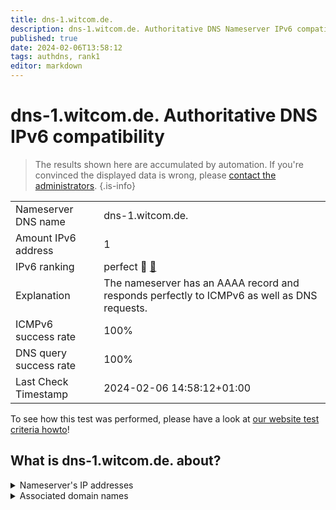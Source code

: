 ```yaml
---
title: dns-1.witcom.de.
description: dns-1.witcom.de. Authoritative DNS Nameserver IPv6 compatibility
published: true
date: 2024-02-06T13:58:12
tags: authdns, rank1
editor: markdown
---
```


# dns-1.witcom.de. Authoritative DNS IPv6 compatibility

> The results shown here are accumulated by automation. If you're convinced the displayed data is wrong, please [contact the administrators](/howto/chat). 
{.is-info}




|   |   |
| - | - |
| Nameserver DNS name | dns-1.witcom.de.
| Amount IPv6 address | 1
| IPv6 ranking | perfect :1st_place_medal: [🔗](/howto/ranking) |
| Explanation | The nameserver has an AAAA record and responds perfectly to ICMPv6 as well as DNS requests. |
| ICMPv6 success rate | 100%|
| DNS query success rate | 100% |
| Last Check Timestamp | 2024-02-06 14:58:12+01:00 |

To see how this test was performed, please have a look at [our website test criteria howto](/howto/testcriteria/authdns)!


## What is dns-1.witcom.de. about?




<details>
<summary>Nameserver's IP addresses</summary>

2a00:1f08:800::2

</details>



<details>
<summary>Associated domain names</summary>

www.ruv.de

</details>
